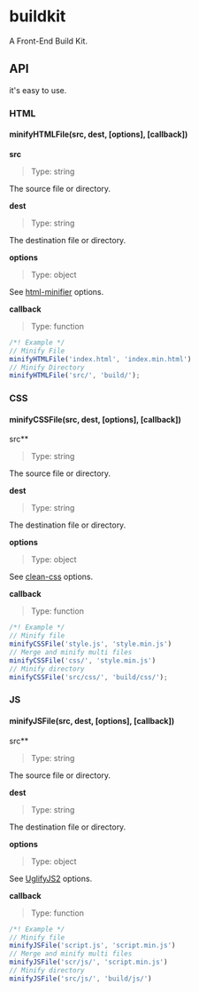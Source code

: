 # buildkit
A Front-End Build Kit.

## API
it's easy to use.

### HTML
#### minifyHTMLFile(src, dest, [options], [callback])

**src**

> Type: string

The source file or directory.

**dest**

> Type: string

The destination file or directory.

**options**

> Type: object

See [html-minifier](https://github.com/kangax/html-minifier#options-quick-reference) options.

**callback**

>  Type: function

```javascript
/*! Example */
// Minify File
minifyHTMLFile('index.html', 'index.min.html')
// Minify Directory
minifyHTMLFile('src/', 'build/');
```

### CSS

#### minifyCSSFile(src, dest, [options], [callback])

src**

> Type: string

The source file or directory.

**dest**

> Type: string

The destination file or directory.

**options**

> Type: object

See [clean-css](https://github.com/jakubpawlowicz/clean-css#how-to-use-clean-css-api) options.

**callback**

> Type: function

```javascript
/*! Example */
// Minify file
minifyCSSFile('style.js', 'style.min.js')
// Merge and minify multi files
minifyCSSFile('css/', 'style.min.js')
// Minify directory
minifyCSSFile('src/css/', 'build/css/');
```

### JS

#### minifyJSFile(src, dest, [options], [callback])

src**

> Type: string

The source file or directory.

**dest**

> Type: string

The destination file or directory.

**options**

> Type: object

See [UglifyJS2](https://github.com/mishoo/UglifyJS2#compressor-options) options.

**callback**

> Type: function

```javascript
/*! Example */
// Minify file
minifyJSFile('script.js', 'script.min.js')
// Merge and minify multi files
minifyJSFile('scr/js/', 'script.min.js')
// Minify directory
minifyJSFile('src/js/', 'build/js/')
```

